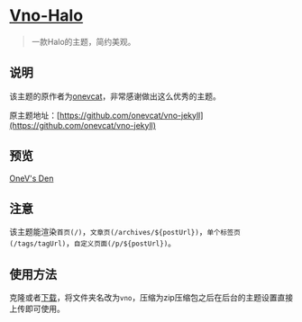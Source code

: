 <h1><a href="#" target="_blank">Vno-Halo</a></h1>

> 一款Halo的主题，简约美观。

## 说明

该主题的原作者为[onevcat](https://github.com/onevcat)，非常感谢做出这么优秀的主题。

原主题地址：[https://github.com/onevcat/vno-jekyll](https://github.com/onevcat/vno-jekyll)

## 预览

[OneV's Den](https://onevcat.com/)

## 注意

该主题能渲染`首页(/)`，`文章页(/archives/${postUrl})`，`单个标签页(/tags/tagUrl)`，`自定义页面(/p/${postUrl})`。

## 使用方法

克隆或者[下载](https://github.com/ruibaby/vno-halo/releases)，将文件夹名改为`vno`，压缩为zip压缩包之后在后台的主题设置直接上传即可使用。

